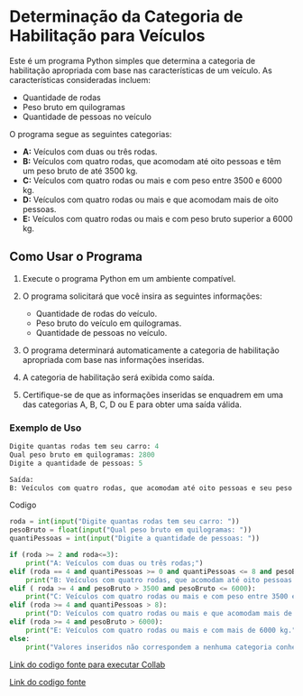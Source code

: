 # Determinação da Categoria de Habilitação para Veículos

Este é um programa Python simples que determina a categoria de habilitação apropriada com base nas características de um veículo. As características consideradas incluem:

- Quantidade de rodas
- Peso bruto em quilogramas
- Quantidade de pessoas no veículo

O programa segue as seguintes categorias:

- **A:** Veículos com duas ou três rodas.
- **B:** Veículos com quatro rodas, que acomodam até oito pessoas e têm um peso bruto de até 3500 kg.
- **C:** Veículos com quatro rodas ou mais e com peso entre 3500 e 6000 kg.
- **D:** Veículos com quatro rodas ou mais e que acomodam mais de oito pessoas.
- **E:** Veículos com quatro rodas ou mais e com peso bruto superior a 6000 kg.

## Como Usar o Programa

1. Execute o programa Python em um ambiente compatível.

2. O programa solicitará que você insira as seguintes informações:
   - Quantidade de rodas do veículo.
   - Peso bruto do veículo em quilogramas.
   - Quantidade de pessoas no veículo.

3. O programa determinará automaticamente a categoria de habilitação apropriada com base nas informações inseridas.

4. A categoria de habilitação será exibida como saída.

5. Certifique-se de que as informações inseridas se enquadrem em uma das categorias A, B, C, D ou E para obter uma saída válida.

### Exemplo de Uso

```py
Digite quantas rodas tem seu carro: 4
Qual peso bruto em quilogramas: 2800
Digite a quantidade de pessoas: 5

Saída:
B: Veículos com quatro rodas, que acomodam até oito pessoas e seu peso é de até 3500 kg;
```
Codigo
```py
roda = int(input("Digite quantas rodas tem seu carro: "))
pesoBruto = float(input("Qual peso bruto em quilogramas: "))
quantiPessoas = int(input("Digite a quantidade de pessoas: "))

if (roda >= 2 and roda<=3):
    print("A: Veículos com duas ou três rodas;")
elif (roda == 4 and quantiPessoas >= 0 and quantiPessoas <= 8 and pesoBruto >= 0 and pesoBruto <= 3500):
    print("B: Veículos com quatro rodas, que acomodam até oito pessoas e seu peso é de até 3500 kg;")
elif ( roda >= 4 and pesoBruto > 3500 and pesoBruto <= 6000):
    print("C: Veículos com quatro rodas ou mais e com peso entre 3500 e 6000 kg;")
elif (roda >= 4 and quantiPessoas > 8):
    print("D: Veículos com quatro rodas ou mais e que acomodam mais de oito pessoas;")
elif (roda >= 4 and pesoBruto > 6000):
    print("E: Veículos com quatro rodas ou mais e com mais de 6000 kg.")
else:
    print("Valores inseridos não correspondem a nenhuma categoria conhecida. Verifique as informações do veículo e tente novamente.")
```
<a href="https://colab.research.google.com/drive/1ErciRQ2K0Nu1CiMVC2ZOMJOtBatYrNtm?usp=sharing" target="_blank">Link do codigo fonte para executar Collab</a>

<a href="https://github.com/fabiobrasileiroo/Proz/blob/main/logica/ativCarro/03.py" target="_blank">Link do codigo fonte</a>

